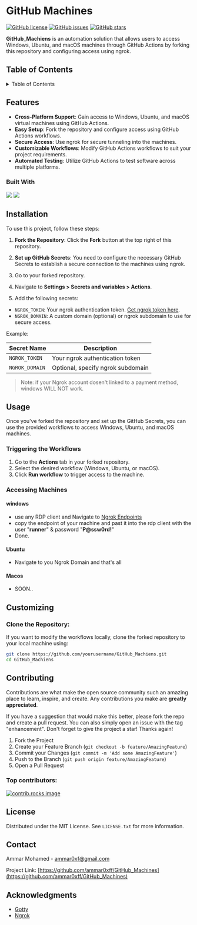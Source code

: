 # GitHub Machines

[![GitHub
license](https://img.shields.io/github/license/yourusername/GitHub_Machiens)](https://github.com/ammar0xff/GitHub_Machiens/blob/main/LICENSE)
[![GitHub
issues](https://img.shields.io/github/issues/yourusername/GitHub_Machiens)](https://github.com/ammar0xff/GitHub_Machiens/issues)
[![GitHub
stars](https://img.shields.io/github/stars/yourusername/GitHub_Machiens)](https://github.com/ammar0xff/GitHub_Machiens/stargazers)

**GitHub_Machiens** is an automation solution that allows users to access Windows, Ubuntu, and macOS machines through
GitHub Actions by forking this repository and configuring access using ngrok.


## Table of Contents

<!-- TABLE OF CONTENTS -->
<details>
  <summary>Table of Contents</summary>
  <ol>
    <li><a href="#features">Features</a>
    <li><a href="#built-With">Built With</a>
    <li><a href="#installation">Installation</a>
    <li><a href="#usage">Usage</a>
      <ul>
        <li><a href="#triggering-the-workflows">Triggering the Workflows</a></li>
        <li><a href="#accessing-machines">Accessing Machines</a>
          <ul>
            <li><a href="#windows">Window</a></li>
            <li><a href="#ubuntu">Ubuntu</a></li>
            <li><a href="#macos">Macos</a></li>
          </ul>
        </li>
      </ul>
    </li>
    <li><a href="#customizing">Customizing</a></li>
    <li><a href="#contributing">Contributing</a></li>
    <li><a href="#license">License</a></li>
    <li><a href="#contact">Contact</a></li>
    <li><a href="#acknowledgments">Acknowledgments</a></li>
  </ol>
</details>



## Features
- **Cross-Platform Support**: Gain access to Windows, Ubuntu, and macOS virtual machines using GitHub Actions.
- **Easy Setup**: Fork the repository and configure access using GitHub Actions workflows.
- **Secure Access**: Use ngrok for secure tunneling into the machines.
- **Customizable Workflows**: Modify GitHub Actions workflows to suit your project requirements.
- **Automated Testing**: Utilize GitHub Actions to test software across multiple platforms.




### Built With

<p>
  <img
    src="https://img.shields.io/badge/github%20actions-%232671E5.svg?style=for-the-badge&logo=githubactions&logoColor=white" />
  <img src="https://img.shields.io/badge/GNU%20Bash-4EAA25?style=for-the-badge&logo=GNU%20Bash&logoColor=white" />


</p>



## Installation

To use this project, follow these steps:

1. **Fork the Repository**:
Click the **Fork** button at the top right of this repository.

2. **Set up GitHub Secrets**:
You need to configure the necessary GitHub Secrets to establish a secure connection to the machines using ngrok.

1. Go to your forked repository.
2. Navigate to **Settings > Secrets and variables > Actions**.
3. Add the following secrets:
- `NGROK_TOKEN`: Your ngrok authentication token. [Get ngrok token here](https://ngrok.com).
- `NGROK_DOMAIN`: A custom domain (optional) or ngrok subdomain to use for secure access.

Example:

| Secret Name | Description |
|----------------|-------------------------------------|
| `NGROK_TOKEN`  | Your ngrok authentication token |
| `NGROK_DOMAIN` | Optional, specify ngrok subdomain |

> Note: if your Ngrok account dosen't linked to a payment method, windows WILL NOT work.

## Usage

Once you've forked the repository and set up the GitHub Secrets, you can use the provided workflows to access Windows,
Ubuntu, and macOS machines.

### Triggering the Workflows

1. Go to the **Actions** tab in your forked repository.
2. Select the desired workflow (Windows, Ubuntu, or macOS).
3. Click **Run workflow** to trigger access to the machine.

### Accessing Machines

#### **windows**
- use any RDP client and Navigate to [Ngrok Endpoints](https://dashboard.ngrok.com/cloud-edge/endpoints)
- copy the endpoint of your machine and past it into the rdp client with the user "**runner**" & password
"**P@ssw0rd!**"
- Done.
#### **Ubuntu**
- Navigate to you Ngrok Domain and that's all
#### **Macos**
- SOON..


## Customizing

### Clone the Repository:
If you want to modify the workflows locally, clone the forked repository to your local machine using:

```bash
git clone https://github.com/yourusername/GitHub_Machiens.git
cd GitHub_Machiens
```






<!-- CONTRIBUTING -->
## Contributing

Contributions are what make the open source community such an amazing place to learn, inspire, and create. Any
contributions you make are **greatly appreciated**.

If you have a suggestion that would make this better, please fork the repo and create a pull request. You can also
simply open an issue with the tag "enhancement".
Don't forget to give the project a star! Thanks again!

1. Fork the Project
2. Create your Feature Branch (`git checkout -b feature/AmazingFeature`)
3. Commit your Changes (`git commit -m 'Add some AmazingFeature'`)
4. Push to the Branch (`git push origin feature/AmazingFeature`)
5. Open a Pull Request


### Top contributors:

<a href="https://github.com/ammar0xff/GitHub_Machines/graphs/contributors">
  <img src="https://contrib.rocks/image?repo=ammar0xff/GitHub_Machines" alt="contrib.rocks image" />
</a>



<!-- LICENSE -->
## License

Distributed under the MIT License. See `LICENSE.txt` for more information.




<!-- CONTACT -->
## Contact

Ammar Mohamed - ammar0xf@gmail.com

Project Link: [https://github.com/ammar0xff/GitHub_Machines](https://github.com/ammar0xff/GitHub_Machines)




<!-- ACKNOWLEDGMENTS -->
## Acknowledgments

* [Gotty](https://github.com/yudai/gotty)
* [Ngrok](https://ngrok.com/)
